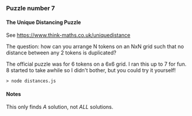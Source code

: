 ### Puzzle number 7
#### The Unique Distancing Puzzle

See https://www.think-maths.co.uk/uniquedistance

The question: how can you arrange N tokens on an NxN grid such that no distance between any 2 tokens is duplicated?

The official puzzle was for 6 tokens on a 6x6 grid. I ran this up to 7 for fun. 8 started to take awhile so I didn't bother, but you could try it yourself!

```> node distances.js```

#### Notes

This only finds *A* solution, not *ALL* solutions. 